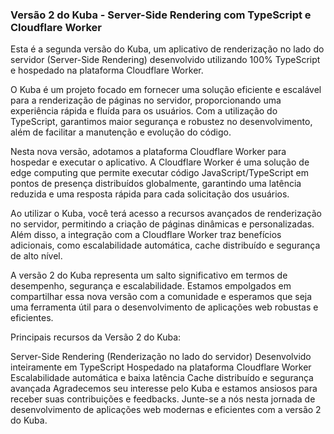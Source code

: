 ### Versão 2 do Kuba - Server-Side Rendering com TypeScript e Cloudflare Worker

Esta é a segunda versão do Kuba, um aplicativo de renderização no lado do servidor (Server-Side Rendering) desenvolvido utilizando 100% TypeScript e hospedado na plataforma Cloudflare Worker.

O Kuba é um projeto focado em fornecer uma solução eficiente e escalável para a renderização de páginas no servidor, proporcionando uma experiência rápida e fluída para os usuários. Com a utilização do TypeScript, garantimos maior segurança e robustez no desenvolvimento, além de facilitar a manutenção e evolução do código.

Nesta nova versão, adotamos a plataforma Cloudflare Worker para hospedar e executar o aplicativo. A Cloudflare Worker é uma solução de edge computing que permite executar código JavaScript/TypeScript em pontos de presença distribuídos globalmente, garantindo uma latência reduzida e uma resposta rápida para cada solicitação dos usuários.

Ao utilizar o Kuba, você terá acesso a recursos avançados de renderização no servidor, permitindo a criação de páginas dinâmicas e personalizadas. Além disso, a integração com a Cloudflare Worker traz benefícios adicionais, como escalabilidade automática, cache distribuído e segurança de alto nível.

A versão 2 do Kuba representa um salto significativo em termos de desempenho, segurança e escalabilidade. Estamos empolgados em compartilhar essa nova versão com a comunidade e esperamos que seja uma ferramenta útil para o desenvolvimento de aplicações web robustas e eficientes.

Principais recursos da Versão 2 do Kuba:

Server-Side Rendering (Renderização no lado do servidor)
Desenvolvido inteiramente em TypeScript
Hospedado na plataforma Cloudflare Worker
Escalabilidade automática e baixa latência
Cache distribuído e segurança avançada
Agradecemos seu interesse pelo Kuba e estamos ansiosos para receber suas contribuições e feedbacks. Junte-se a nós nesta jornada de desenvolvimento de aplicações web modernas e eficientes com a versão 2 do Kuba.
